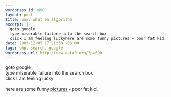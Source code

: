 ```yaml
--- 
wordpress_id: 690
layout: post
title: wow. what an algorithm
excerpt: |-
  goto google
  type miserable failure into the search box
  click I am feeling luckyhere are some funny pictures - poor fat kid.
date: 2003-12-05 17:21:30 -06:00
tags: php, search, google
wordpress_url: http://new.nata2.org/?p=690
---
```

goto google<br/>
type miserable failure into the search box<bR>
click I am feeling lucky<br/><br/>here are some funny <a href="http://www.revscene.net/forums/showthread.php?s=eabe19d6ada52ac1b7cce4bfed338945&threadid=167092&perpage=40&pagenumber=1">pictures</a> - poor fat kid.
